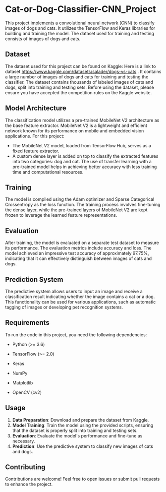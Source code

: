# Cat-or-Dog-Classifier-CNN_Project

This project implements a convolutional neural network (CNN) to classify images of dogs and cats. It utilizes the TensorFlow and Keras libraries for building and training the model. The dataset used for training and testing consists of images of dogs and cats.

## Dataset
The dataset used for this project can be found on Kaggle: Here is a link to dataset https://www.kaggle.com/datasets/salader/dogs-vs-cats . It contains a large number of images of dogs and cats for training and testing the classifier.
The dataset contains thousands of labeled images of cats and dogs, split into training and testing sets. Before using the dataset, please ensure you have accepted the competition rules on the Kaggle website.

## Model Architecture
The classification model utilizes a pre-trained MobileNet V2 architecture as the base feature extractor. MobileNet V2 is a lightweight and efficient network known for its performance on mobile and embedded vision applications. For this project:

* The MobileNet V2 model, loaded from TensorFlow Hub, serves as a fixed feature extractor.
* A custom dense layer is added on top to classify the extracted features into two categories: dog and cat.
The use of transfer learning with a pre-trained model helps in achieving better accuracy with less training time and computational resources.

## Training
The model is compiled using the Adam optimizer and Sparse Categorical Crossentropy as the loss function. The training process involves fine-tuning the dense layer, while the pre-trained layers of MobileNet V2 are kept frozen to leverage the learned feature representations.

## Evaluation
After training, the model is evaluated on a separate test dataset to measure its performance. The evaluation metrics include accuracy and loss. The model achieved an impressive test accuracy of approximately 97.75%, indicating that it can effectively distinguish between images of cats and dogs.

## Prediction System
The predictive system allows users to input an image and receive a classification result indicating whether the image contains a cat or a dog. This functionality can be used for various applications, such as automatic tagging of images or developing pet recognition systems.

## Requirements
To run the code in this project, you need the following dependencies:

* Python (>= 3.6)

* TensorFlow (>= 2.0)

* Keras

* NumPy

* Matplotlib

* OpenCV (cv2)


## Usage
1. **Data Preparation**: Download and prepare the dataset from Kaggle.
2. **Model Training**: Train the model using the provided scripts, ensuring that the dataset is properly split into training and testing sets.
3. **Evaluation**: Evaluate the model's performance and fine-tune as necessary.
4. **Prediction**: Use the predictive system to classify new images of cats and dogs.

## Contributing
Contributions are welcome! Feel free to open issues or submit pull requests to enhance the project.
